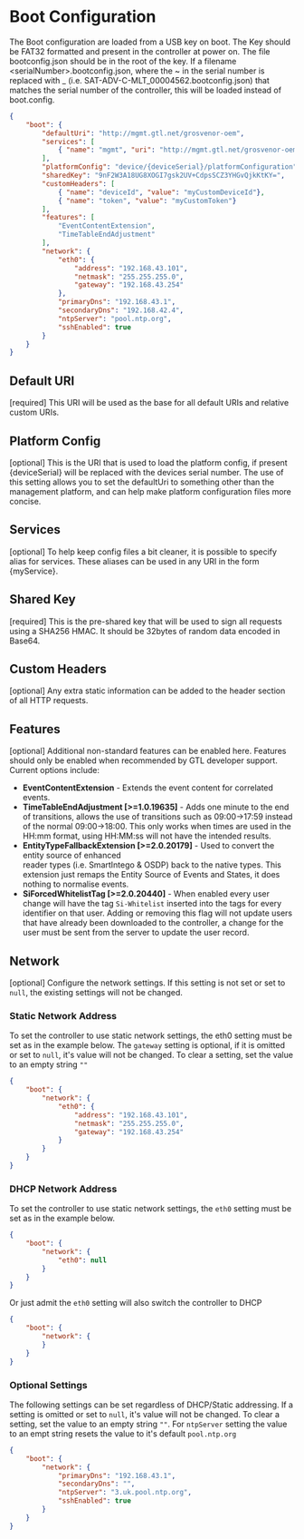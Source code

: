 # Boot Configuration

The Boot configuration are loaded from a USB key on boot. The Key should be
FAT32 formatted and present in the controller at power on. The file bootconfig.json
should be in the root of the key. If a filename \<serialNumber\>.bootconfig.json, where
the \~ in the serial number is replaced with \_ (i.e.
SAT-ADV-C-MLT_00004562.bootconfig.json) that matches the serial number of the controller,
this will be loaded instead of boot.config.

```json
{
    "boot": {
        "defaultUri": "http://mgmt.gtl.net/grosvenor-oem",
        "services": [
            { "name": "mgmt", "uri": "http://mgmt.gtl.net/grosvenor-oem" }
        ],
        "platformConfig": "device/{deviceSerial}/platformConfiguration",
        "sharedKey": "9nF2W3A18UG8XOGI7gsk2UV+CdpsSCZ3YHGvQjkKtKY=",
        "customHeaders": [
            { "name": "deviceId", "value": "myCustomDeviceId"},
            { "name": "token", "value": "myCustomToken"}
        ],
        "features": [
            "EventContentExtension",
            "TimeTableEndAdjustment"
        ],
        "network": {
            "eth0": {
                "address": "192.168.43.101",
                "netmask": "255.255.255.0",
                "gateway": "192.168.43.254"
            },
            "primaryDns": "192.168.43.1",
            "secondaryDns": "192.168.42.4",
            "ntpServer": "pool.ntp.org",
            "sshEnabled": true
        }
    }
}

```

## Default URI

[required] This URI will be used as the base for all default URIs and relative
custom URIs.

## Platform Config

[optional] This is the URI that is used to load the platform config, if present
{deviceSerial} will be replaced with the devices serial number.  The use of this 
setting allows you to set the defaultUri to something other than the management 
platform, and can help make platform configuration files more concise.

## Services

[optional] To help keep config files a bit cleaner, it is possible to specify
alias for services. These aliases can be used in any URI in the form
{myService}.

## Shared Key

[required] This is the pre-shared key that will be used to sign all requests
using a SHA256 HMAC. It should be 32bytes of random data encoded in Base64.

## Custom Headers

[optional] Any extra static information can be added to the header section of
all HTTP requests.

## Features

[optional] Additional non-standard features can be enabled here. Features should
only be enabled when recommended by GTL developer support. Current options include:

- **EventContentExtension** - Extends the event content for correlated events.
- **TimeTableEndAdjustment [>=1.0.19635]** - Adds one minute to the end of transitions, allows the
  use of transitions such as 09:00->17:59 instead of the normal 09:00->18:00.  This only
  works when times are used in the HH:mm format, using HH:MM:ss will not have the intended results.
- **EntityTypeFallbackExtension [>=2.0.20179]** - Used to convert the entity source of enhanced  
  reader types (i.e. SmartIntego & OSDP) back to the native types.  This extension just remaps the 
  Entity Source of Events and States, it does nothing to normalise events. 
- **SiForcedWhitelistTag [>=2.0.20440]** - When enabled every user change will have the tag 
  `Si-Whitelist` inserted into the tags for every identifier on that user.  Adding or removing this
  flag will not update users that have already been downloaded to the controller, a change for the
  user must be sent from the server to update the user record.

## Network

[optional] Configure the network settings.  If this setting is not set or set to `null`, the existing
settings will not be changed.

### Static Network Address 

To set the controller to use static network settings, the eth0 setting must be set as in the example 
below. The `gateway` setting is optional, if it is omitted or set to `null`, it's value will not be 
changed. To clear a setting, set the value to an empty string `""` 

```json
{
    "boot": {
        "network": {
            "eth0": {
                "address": "192.168.43.101",
                "netmask": "255.255.255.0",
                "gateway": "192.168.43.254"
            }
        }
    }
}

```

### DHCP Network Address 

To set the controller to use static network settings, the `eth0` setting must be set as in the example
below. 

```json
{
    "boot": {
        "network": {
            "eth0": null
        }
    }
}

```

Or just admit the `eth0` setting will also switch the controller to DHCP 

```json
{
    "boot": {
        "network": {
        }
    }
}

```

### Optional Settings

The following settings can be set regardless of DHCP/Static addressing. If a setting is omitted or set to
`null`, it's value will not be changed. To clear a setting, set the value to an empty string `""`.  For
`ntpServer` setting the value to an empt string resets the value to it's default `pool.ntp.org`

```json
{
    "boot": {
        "network": {
            "primaryDns": "192.168.43.1",
            "secondaryDns": "",
            "ntpServer": "3.uk.pool.ntp.org",
            "sshEnabled": true
        }
    }
}

```

